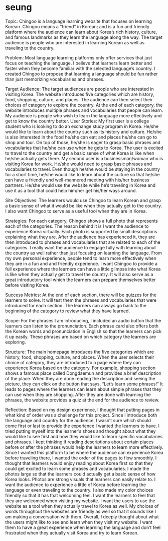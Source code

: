 # seung

Topic: Chingoo is a language learning website that focuses on learning Korean. Chingoo means a “friend” in Korean; and is a fun and friendly platform where the audience can learn about Korea’s rich history, culture, and famous landmarks as they learn the language along the way. The target audience is people who are interested in learning Korean as well as traveling to the country.

Problem: Most language learning platforms only offer services that just focus on teaching the language. I believe that learners learn better and faster when they become familiar with the selected language’s country. I created Chingoo to propose that learning a language should be fun rather than just memorizing vocabularies and phrases. 

Target Audience: The target audiences are people who are interested in visiting Korea. The website introduces five categories which are history, food, shopping, culture, and places. The audience can then select their choices of category to explore the country. At the end of each category, the website introduces multiple phrases and vocabularies that people can learn. My audience is people who wish to learn the language more effectively and get to know the country better. 
User Stories: My first user is a college student who is looking to do an exchange study program in Korea. He/she would like to learn about the country such as its history and culture. He/she is also interested in the food he/she can eat; and places he/she can go to shop and tour. On top of those, he/she is eager to grasp basic phrases and vocabularies that he/she can use when he gets to Korea. The user is excited to travel to the country and get a basic sense of what Korea is like when he/she actually gets there.
	My second user is a businessman/woman who is visiting Korea for work. He/she would need to grasp basic phrases and vocabularies to travel. Even though he/she would be staying in the country for a short time, he/she would like to learn about the culture so that he/she can have a friendly and well-mannered meeting with his/her business partners. He/she would use the website while he’s traveling in Korea and use it as a tool that could help him/her get his/her ways around.

Site Objectives: The learners would use Chingoo to learn Korean and grasp a basic sense of what it would be like when they actually get to the country. I also want Chingoo to serve as a useful tool when they are in Korea.

Strategies: For each category, Chingoo shows a full photo that represents each of the categories. The reason behind it is I want the audience to experience Korea virtually. Each photo is supported by small descriptions explaining what they are. After the audience has experienced it, they are then introduced to phrases and vocabularies that are related to each of the categories. I really want the audience to engage fully with learning about the country as well rather than just focusing on learning the language. From my own personal experience, people tend to learn more effectively when they are in a fun and and friendly experience. I want Chingoo to provide a full experience where the learners can have a little glimpse into what Korea is like when they actually get to travel the country. It will also serve as a great introductory tool which the learners can prepare themselves better before visiting Korea.

Success Metrics: At the end of each section, there will be quizzes for the learners to solve. It will test them the phrases and vocabularies that were introduced for each section. The learners can always go back to the beginning of the category to review what they have learned.

Scope: For the phrases I am introducing, I included an audio button that the learners can listen to the pronunciation. Each phrase card also offers both the Korean words and pronunciation in English so that the learners can pick it up easily. These phrases are based on which category the learners are exploring.

Structure: The main homepage introduces the five categories which are history, food, shopping, culture, and places. When the user selects their choice of category, they are introduced to a page where they can experience Korea based on the category. For example, shopping section shows a famous place called Dongdaemun and provides a brief description of the place. When they are done reading the description and seeing the picture, they can click on the button that says, “Let’s learn some phrases!” It leads to pages where the learners can learn about simple phrases that they can use when they are shopping. After they are done with learning the phrases, the website provides a quiz at the end for the audience to review. 

Reflection: Based on my design experience, I thought that putting pages in what kind of order was a challenge for this project. Since I introduce both the language and country for the audience, I wasn’t sure which should come first or last to provide the experience I wanted the learners to have. I tried putting myself into the learner’s shoes and thought about what they would like to see first and how they would like to learn specific vocabularies and phrases. I kept thinking if reading descriptions about certain places before or after the phrases would help the learners to learn more effectively. Since I wanted this platform to be where the audience can experience Korea before traveling there, I wanted the order of the pages to flow smoothly. 
	I thought that learners would enjoy reading about Korea first so that they could get excited to learn some phrases and vocabularies. I made the photos large so that the learners could actually get a basic sense of how Korea looks. Photos are strong visuals that learners can easily relate to. I want the audience to experience a little of Korea before learning the language or even traveling to the country. 
	I also made my color choices friendly so that it has that welcoming feel. I want the learners to feel that they are welcomed when visiting my website. I want the users to use the website as a tool when they actually travel to Korea as well. My choices of words throughout the websites are friendly as well so that it sounds like I am making a conversation with them. 
	Overall, I deeply thought about what the users might like to see and learn when they visit my website. I want them to have a great experience when learning the language and don’t feel frustrated when they actually visit Korea and try to learn Korean.


